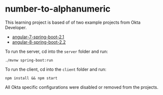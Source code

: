# number-to-alphanumeric

This learning project is based of of two example projects from Okta Developer.
* [angular-7-spring-boot-2.1](https://developer.okta.com/blog/2018/08/22/basic-crud-angular-7-and-spring-boot-2)
* [angular-8-spring-boot-2.2](https://developer.okta.com/blog/2019/05/13/angular-8-spring-boot-2)

To run the server, cd into the `server` folder and run:
```$xslt
./mvnw spring-boot:run
```

To run the client, cd into the `client` folder and run:
```$xslt
npm install && npm start
```

All Okta specific configurations were disabled or removed from the projects. 
